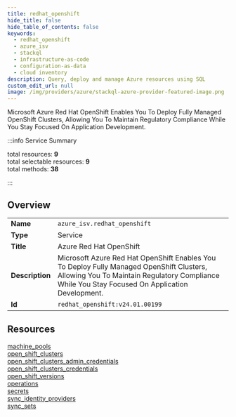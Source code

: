 ```yaml
---
title: redhat_openshift
hide_title: false
hide_table_of_contents: false
keywords:
  - redhat_openshift
  - azure_isv
  - stackql
  - infrastructure-as-code
  - configuration-as-data
  - cloud inventory
description: Query, deploy and manage Azure resources using SQL
custom_edit_url: null
image: /img/providers/azure/stackql-azure-provider-featured-image.png
---
```

Microsoft Azure Red Hat OpenShift Enables You To Deploy Fully Managed OpenShift Clusters, Allowing You To Maintain Regulatory Compliance While You Stay Focused On Application Development.  
    
:::info Service Summary

<div class="row">
<div class="providerDocColumn">
<span>total resources:&nbsp;<b>9</b></span><br />
<span>total selectable resources:&nbsp;<b>9</b></span><br />
<span>total methods:&nbsp;<b>38</b></span><br />
</div>
</div>

:::

## Overview
<table><tbody>
<tr><td><b>Name</b></td><td><code>azure_isv.redhat_openshift</code></td></tr>
<tr><td><b>Type</b></td><td>Service</td></tr>
<tr><td><b>Title</b></td><td>Azure Red Hat OpenShift</td></tr>
<tr><td><b>Description</b></td><td>Microsoft Azure Red Hat OpenShift Enables You To Deploy Fully Managed OpenShift Clusters, Allowing You To Maintain Regulatory Compliance While You Stay Focused On Application Development.</td></tr>
<tr><td><b>Id</b></td><td><code>redhat_openshift:v24.01.00199</code></td></tr>
</tbody></table>

## Resources
<div class="row">
<div class="providerDocColumn">
<a href="/providers/azure_isv/redhat_openshift/machine_pools/">machine_pools</a><br />
<a href="/providers/azure_isv/redhat_openshift/open_shift_clusters/">open_shift_clusters</a><br />
<a href="/providers/azure_isv/redhat_openshift/open_shift_clusters_admin_credentials/">open_shift_clusters_admin_credentials</a><br />
<a href="/providers/azure_isv/redhat_openshift/open_shift_clusters_credentials/">open_shift_clusters_credentials</a><br />
<a href="/providers/azure_isv/redhat_openshift/open_shift_versions/">open_shift_versions</a><br />
</div>
<div class="providerDocColumn">
<a href="/providers/azure_isv/redhat_openshift/operations/">operations</a><br />
<a href="/providers/azure_isv/redhat_openshift/secrets/">secrets</a><br />
<a href="/providers/azure_isv/redhat_openshift/sync_identity_providers/">sync_identity_providers</a><br />
<a href="/providers/azure_isv/redhat_openshift/sync_sets/">sync_sets</a><br />
</div>
</div>

